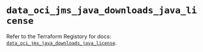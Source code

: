 # `data_oci_jms_java_downloads_java_license`

Refer to the Terraform Registory for docs: [`data_oci_jms_java_downloads_java_license`](https://registry.terraform.io/providers/oracle/oci/6.18.0/docs/data-sources/jms_java_downloads_java_license).
